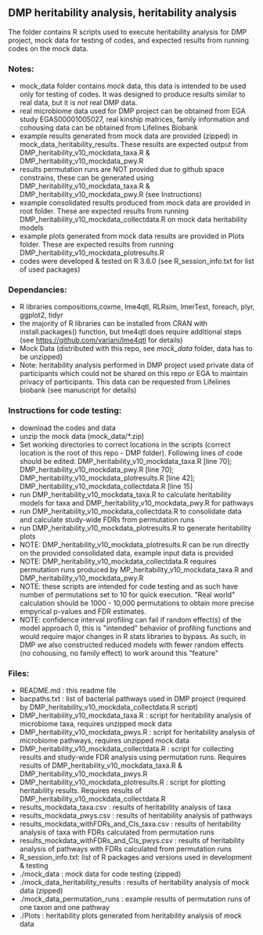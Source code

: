 ## DMP heritability analysis, heritability analysis

The folder contains R scripts used to execute heritability analysis for DMP project, mock data for testing of codes, and expected results from running codes on the mock data.

### Notes:

- mock_data folder contains *mock* data, this data is intended to be used only for testing of codes. It was designed to produce results similar to real data, but it is *not* real DMP data. 
- real microbiome data used for DMP project can be obtained from EGA study EGAS00001005027, real kinship matrices, family information and cohousing data can be obtained from Lifelines Biobank
- example results generated from mock data are provided (zipped) in mock_data_heritability_results. These results are expected output from DMP_heritability_v10_mockdata_taxa.R & DMP_heritability_v10_mockdata_pwy.R
- results permutation runs are NOT provided due to github space constrains, these can be generated using DMP_heritability_v10_mockdata_taxa.R & DMP_heritability_v10_mockdata_pwy.R (see Instructions)
- example consolidated results produced from mock data are provided in root folder. These are expected results from running DMP_heritability_v10_mockdata_collectdata.R on mock data heritability models
- example plots generated from mock data results are provided in Plots folder. These are expected results from running DMP_heritability_v10_mockdata_plotresults.R
- codes were developed & tested on R 3.6.0 (see R_session_info.txt for list of used packages)

### Dependancies:

- R libraries compositions,coxme, lme4qtl, RLRsim, lmerTest, foreach, plyr, ggplot2, tidyr
- the majority of R libraries can be installed from CRAN with install.packages() function, but lme4qtl does require additional steps (see https://github.com/variani/lme4qtl for details) 
- Mock Data (distributed with this repo, see *mock_data* folder, data has to be unzipped)
- Note: heritability analysis performed in DMP project used private data of participants which could not be shared on this repo or EGA to maintain privacy of participants. This data can be requested from Lifelines biobank (see manuscript for details)

### Instructions for code testing:

- download the codes and data
- unzip the mock data (mock_data/*.zip)
- Set working directories to correct locations in the scripts (correct location is the root of this repo - DMP folder). Following lines of code should be edited: DMP_heritability_v10_mockdata_taxa.R [line 70]; DMP_heritability_v10_mockdata_pwy.R [line 70]; DMP_heritability_v10_mockdata_plotresults.R [line 42]; DMP_heritability_v10_mockdata_collectdata.R [line 15]
- run DMP_heritability_v10_mockdata_taxa.R to calculate heritability models for taxa and DMP_heritability_v10_mockdata_pwy.R for pathways
- run DMP_heritability_v10_mockdata_collectdata.R to consolidate data and calculate study-wide FDRs from permutation runs
- run DMP_heritability_v10_mockdata_plotresults.R to generate heritability plots
- NOTE: DMP_heritability_v10_mockdata_plotresults.R can be run directly on the provided consolidated data, example input data is provided
- NOTE: DMP_heritability_v10_mockdata_collectdata.R requires permutation runs produced by MP_heritability_v10_mockdata_taxa.R and DMP_heritability_v10_mockdata_pwy.R 
- NOTE: these scripts are intended for code testing and as such have number of permutations set to 10 for quick execution. "Real world" calculation should be 1000 - 10,000 permutations to obtain more precise empyrical p-values and FDR estimates. 
- NOTE: confidence interval profiling can fail if random effect(s) of the model approach 0, this is "intended" behavior of profiling functions and would require major changes in R stats libraries to bypass. As such, in DMP we also constructed reduced models with fewer random effects (no cohousing, no family effect) to work around this "feature"

### Files:

- README.md : this readme file
- bacpaths.txt : list of bacterial pathways used in DMP project (required by DMP_heritability_v10_mockdata_collectdata.R script)
- DMP_heritability_v10_mockdata_taxa.R : script for heritability analysis of microbiome taxa, requires unzipped mock data
- DMP_heritability_v10_mockdata_pwys.R : script for heritability analysis of microbiome pathways, requires unzipped mock data
- DMP_heritability_v10_mockdata_collectdata.R : script for collecting results and study-wide FDR analysis using permutation runs. Requires results of DMP_heritability_v10_mockdata_taxa.R & DMP_heritability_v10_mockdata_pwys.R
- DMP_heritability_v10_mockdata_plotresults.R : script for plotting heritability results. Requires results of DMP_heritability_v10_mockdata_collectdata.R
- results_mockdata_taxa.csv : results of heritability analysis of taxa
- results_mockdata_pwys.csv : results of heritability analysis of pathways
- results_mockdata_withFDRs_and_CIs_taxa.csv : results of heritability analysis of taxa with FDRs calculated from permutation runs
- results_mockdata_withFDRs_and_CIs_pwys.csv : results of heritability analysis of pathways with FDRs calculated from permutation runs
- R_session_info.txt: list of R packages and versions used in development & testing
- ./mock_data : mock data for code testing (zipped)
- ./mock_data_heritability_results : results of heritability analysis of mock data (zipped)
- ./mock_data_permutation_runs : example results of permutation runs of one taxon and one pathway
- ./Plots : heritability plots generated from heritability analysis of mock data